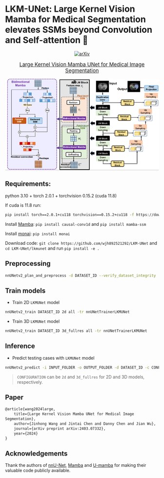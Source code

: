 # LKM-UNet: Large Kernel Vision Mamba for Medical Segmentation elevates SSMs beyond Convolution and Self-attention 🚀




<div align="center">

[![arXiv](https://img.shields.io/badge/arXiv%20paper-2404.02905-b31b1b.svg)](https://arxiv.org/abs/2403.07332)
</div>

<p align="center" style="font-size: larger;">
  <a href="https://arxiv.org/abs/2403.07332">Large Kernel Vision Mamba UNet for Medical Image Segmentation</a>
</p>

![w:800px](imgs/overview2.png)



## Requirements: 

python 3.10 + torch 2.0.1 + torchvision 0.15.2 (cuda 11.8)

If cuda is 11.8 run:
```bash
pip install torch==2.0.1+cu118 torchvision==0.15.2+cu118 -f https://download.pytorch.org/whl/torch_stable.html
```

Install [Mamba](https://github.com/state-spaces/mamba): `pip install causal-conv1d` and `pip install mamba-ssm`

Install [monai](https://github.com/Project-MONAI/MONAI): `pip install monai` 

Download code: `git clone https://github.com/wjh892521292/LKM-UNet` and `cd LKM-UNet/lkmunet` and run `pip install -e .`




## Preprocessing

```bash
nnUNetv2_plan_and_preprocess -d DATASET_ID --verify_dataset_integrity
```

## Train models

- Train 2D `LKMUNet` model

```bash
nnUNetv2_train DATASET_ID 2d all -tr nnUNetTrainerLKMUNet
```




- Train 3D `LKMUNet` model

```bash
nnUNetv2_train DATASET_ID 3d_fullres all -tr nnUNetTrainerLKMUNet
```




## Inference

- Predict testing cases with `LKMUNet` model

```bash
nnUNetv2_predict -i INPUT_FOLDER -o OUTPUT_FOLDER -d DATASET_ID -c CONFIGURATION -f 'all' -tr nnUNetTrainerLKMUNet --disable_tta -npp 1
```

> `CONFIGURATION` can be `2d` and `3d_fullres` for 2D and 3D models, respectively.

## Paper

```
@article{wang2024large,
    title={Large Kernel Vision Mamba UNet for Medical Image Segmentation},
    author={Jinhong Wang and Jintai Chen and Danny Chen and Jian Wu},
    journal={arXiv preprint arXiv:2403.07332},
    year={2024}
}
```


## Acknowledgements

Thank the authors of [nnU-Net](https://github.com/MIC-DKFZ/nnUNet), [Mamba](https://github.com/state-spaces/mamba) and [U-mamba](https://github.com/bowang-lab/U-Mamba) for making their valuable code publicly available.
